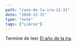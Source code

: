 ```yaml
---
path: "/ano-de-la-ira-12-31"
date: "2020-12-31"
type: "note"
tags: ["Libros"]
---
```


Terminé de leer [El año de la Ira](/note/ano-de-la-ira-12-16).
